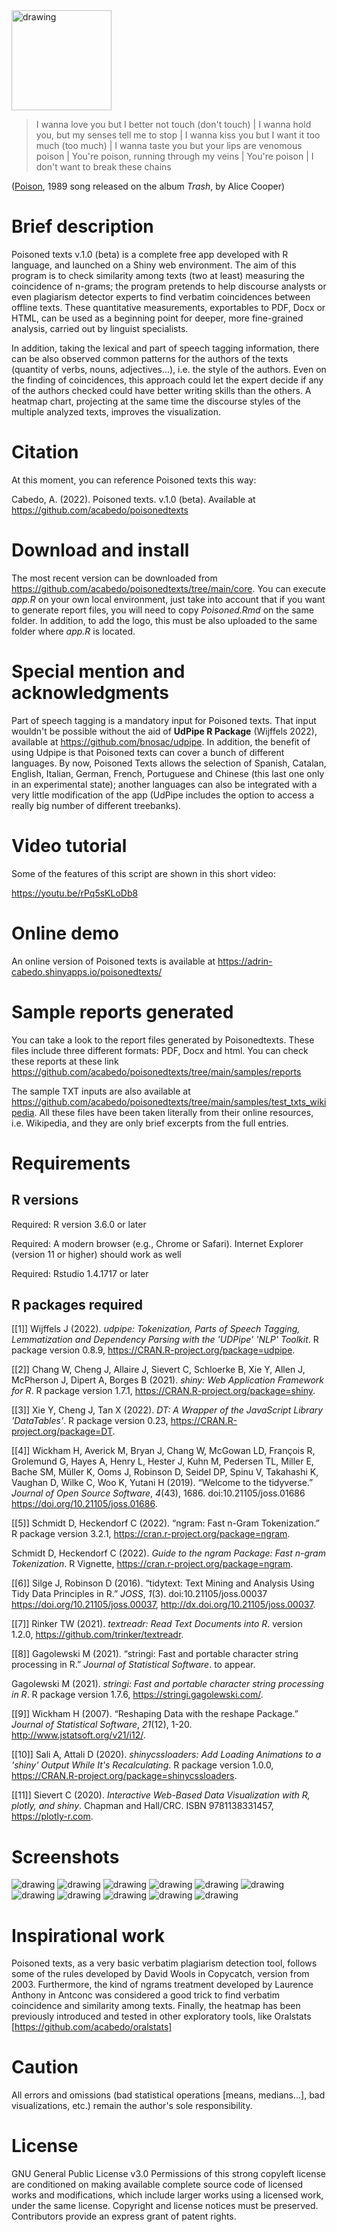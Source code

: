 <img src="images/poisoned-logo.png" alt="drawing" width="160"/> 

>I wanna love you but I better not touch (don't touch) |
>I wanna hold you, but my senses tell me to stop |
>I wanna kiss you but I want it too much (too much) |
>I wanna taste you but your lips are venomous poison |
>You're poison, running through my veins |
>You're poison |
I don't want to break these chains

(<a href="https://www.youtube.com/watch?v=Qq4j1LtCdww">Poison</a>, 1989 song released on the album *Trash*, by Alice Cooper)

# Brief description

Poisoned texts v.1.0 (beta) is a complete free app developed with R language, and launched on a Shiny web environment. The aim of this program is to check similarity among texts (two at least) measuring the coincidence of n-grams; the program pretends to help discourse analysts or even plagiarism detector experts to find verbatim coincidences between offline texts. These quantitative measurements, exportables to PDF, Docx or HTML, can be used as a beginning point for deeper, more fine-grained analysis, carried out by linguist specialists.

In addition, taking the lexical and part of speech tagging information, there can be also observed common patterns for the authors of the texts (quantity of verbs, nouns, adjectives...), i.e. the style of the authors. Even on the finding of coincidences, this approach could let the expert decide if any of the authors checked could have better writing skills than the others. A heatmap chart, projecting at the same time the discourse styles of the multiple analyzed texts, improves the visualization.

# Citation

At this moment, you can reference Poisoned texts this way:

Cabedo, A. (2022). Poisoned texts. v.1.0 (beta). Available at https://github.com/acabedo/poisonedtexts

# Download and install

The most recent version can be downloaded from https://github.com/acabedo/poisonedtexts/tree/main/core. You can execute *app.R* on your own local environment, just take into account that if you want to generate report files, you will need to copy *Poisoned.Rmd* on the same folder. In addition, to add the logo, this must be also uploaded to the same folder where *app.R* is located.

# Special mention and acknowledgments

Part of speech tagging is a mandatory input for Poisoned texts. That input wouldn't be possible without the aid of **UdPipe R Package** (Wijffels 2022), available at https://github.com/bnosac/udpipe. In addition, the benefit of using Udpipe is that Poisoned texts can cover a bunch of different languages. By now, Poisoned Texts allows the selection of Spanish, Catalan, English, Italian, German, French, Portuguese and Chinese (this last one only in an experimental state); another languages can also be integrated with a very little modification of the app (UdPipe includes the option to access a really big number of different treebanks).

# Video tutorial

Some of the features of this script are shown in this short video:

https://youtu.be/rPq5sKLoDb8

# Online demo

An online version of Poisoned texts is available at https://adrin-cabedo.shinyapps.io/poisonedtexts/

# Sample reports generated

You can take a look to the report files generated by Poisonedtexts. These files include three different formats: PDF, Docx and html. You can check these reports at these link <https://github.com/acabedo/poisonedtexts/tree/main/samples/reports>

The sample TXT inputs are also available at [<https://github.com/acabedo/poisonedtexts/tree/main/samples/test_txts_wikipedia>](https://github.com/acabedo/poisonedtexts/tree/main/samples/test_txts_wikipedia). All these files have been taken literally from their online resources, i.e. Wikipedia, and they are only brief excerpts from the full entries.

# Requirements 

## R versions

Required: R version 3.6.0 or later

Required: A modern browser (e.g., Chrome or Safari). Internet Explorer
(version 11 or higher) should work as well

Required: Rstudio 1.4.1717 or later

## R packages required

[[1]]
Wijffels J (2022). _udpipe: Tokenization, Parts of
Speech Tagging, Lemmatization and Dependency
Parsing with the 'UDPipe' 'NLP' Toolkit_. R package
version 0.8.9,
<https://CRAN.R-project.org/package=udpipe>.

[[2]]
Chang W, Cheng J, Allaire J, Sievert C, Schloerke
B, Xie Y, Allen J, McPherson J, Dipert A, Borges B
(2021). _shiny: Web Application Framework for R_. R
package version 1.7.1,
<https://CRAN.R-project.org/package=shiny>.

[[3]]
Xie Y, Cheng J, Tan X (2022). _DT: A Wrapper of the
JavaScript Library 'DataTables'_. R package version
0.23, <https://CRAN.R-project.org/package=DT>.

[[4]]
Wickham H, Averick M, Bryan J, Chang W, McGowan LD,
François R, Grolemund G, Hayes A, Henry L, Hester
J, Kuhn M, Pedersen TL, Miller E, Bache SM, Müller
K, Ooms J, Robinson D, Seidel DP, Spinu V,
Takahashi K, Vaughan D, Wilke C, Woo K, Yutani H
(2019). “Welcome to the tidyverse.” _Journal of
Open Source Software_, *4*(43), 1686.
doi:10.21105/joss.01686
<https://doi.org/10.21105/joss.01686>.

[[5]]
Schmidt D, Heckendorf C (2022). “ngram: Fast n-Gram
Tokenization.” R package version 3.2.1,
<https://cran.r-project.org/package=ngram>.

Schmidt D, Heckendorf C (2022). _Guide to the ngram
Package: Fast n-gram Tokenization_. R Vignette,
<https://cran.r-project.org/package=ngram>.

[[6]]
Silge J, Robinson D (2016). “tidytext: Text Mining
and Analysis Using Tidy Data Principles in R.”
_JOSS_, *1*(3). doi:10.21105/joss.00037
<https://doi.org/10.21105/joss.00037>,
<http://dx.doi.org/10.21105/joss.00037>.

[[7]]
Rinker TW (2021). _textreadr: Read Text Documents
into R_. version 1.2.0,
<https://github.com/trinker/textreadr>.

[[8]]
Gagolewski M (2021). “stringi: Fast and portable
character string processing in R.” _Journal of
Statistical Software_. to appear.

Gagolewski M (2021). _stringi: Fast and portable
character string processing in R_. R package
version 1.7.6, <https://stringi.gagolewski.com/>.

[[9]]
Wickham H (2007). “Reshaping Data with the reshape
Package.” _Journal of Statistical Software_,
*21*(12), 1-20.
<http://www.jstatsoft.org/v21/i12/>.

[[10]]
Sali A, Attali D (2020). _shinycssloaders: Add
Loading Animations to a 'shiny' Output While It's
Recalculating_. R package version 1.0.0,
<https://CRAN.R-project.org/package=shinycssloaders>.

[[11]]
Sievert C (2020). _Interactive Web-Based Data
Visualization with R, plotly, and shiny_. Chapman
and Hall/CRC. ISBN 9781138331457,
<https://plotly-r.com>.

# Screenshots

<img src="images/filevsfile.png" alt="drawing"/> 
<img src="images/summaries.png" alt="drawing"/> 
<img src="images/tokens.png" alt="drawing"/> 
<img src="images/upos.png" alt="drawing"/> 
<img src="images/ngrams.png" alt="drawing"/>
<img src="images/matrix.png" alt="drawing"/>
<img src="images/coincidence.png" alt="drawing"/> 
<img src="images/styling.png" alt="drawing"/> 
<img src="images/html.png" alt="drawing" /> 
<img src="images/pdf.png" alt="drawing"/> 
<img src="images/docx.png" alt="drawing"/> 











# Inspirational work

Poisoned texts, as a very basic verbatim plagiarism detection tool, follows some of the rules developed by David Wools in Copycatch, version from 2003. Furthermore, the kind of ngrams treatment developed by Laurence Anthony in Antconc was considered a good trick to find verbatim coincidence and similarity among texts. Finally, the heatmap has been previously introduced and tested in other exploratory tools, like Oralstats [https://github.com/acabedo/oralstats] 

# Caution

All errors and omissions (bad statistical operations [means, medians...], bad visualizations, etc.) remain the author's sole responsibility.

# License

GNU General Public License v3.0 Permissions of this strong copyleft license are conditioned on making available complete source code of licensed works and modifications, which include larger works using a licensed work, under the same license. Copyright and license notices must be preserved. Contributors provide an express grant of patent rights.
